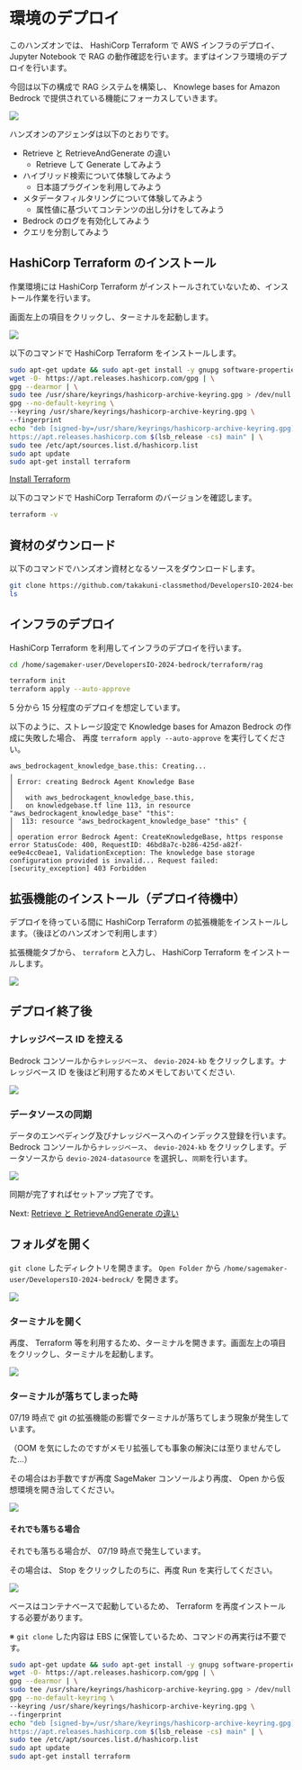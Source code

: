 # 環境のデプロイ

このハンズオンでは、 HashiCorp Terraform で AWS インフラのデプロイ、 Jupyter Notebook で RAG の動作確認を行います。まずはインフラ環境のデプロイを行います。

今回は以下の構成で RAG システムを構築し、 Knowlege bases for Amazon Bedrock で提供されている機能にフォーカスしていきます。

![](../images/diagram.png)

ハンズオンのアジェンダは以下のとおりです。

- Retrieve と RetrieveAndGenerate の違い
  - Retrieve して Generate してみよう
- ハイブリッド検索について体験してみよう
  - 日本語プラグインを利用してみよう
- メタデータフィルタリングについて体験してみよう
  - 属性値に基づいてコンテンツの出し分けをしてみよう
- Bedrock のログを有効化してみよう
- クエリを分割してみよう

## HashiCorp Terraform のインストール

作業環境には HashiCorp Terraform がインストールされていないため、インストール作業を行います。

画面左上の項目をクリックし、ターミナルを起動します。

![](../images/01/01.png)

以下のコマンドで HashiCorp Terraform をインストールします。

```bash
sudo apt-get update && sudo apt-get install -y gnupg software-properties-common
wget -O- https://apt.releases.hashicorp.com/gpg | \
gpg --dearmor | \
sudo tee /usr/share/keyrings/hashicorp-archive-keyring.gpg > /dev/null
gpg --no-default-keyring \
--keyring /usr/share/keyrings/hashicorp-archive-keyring.gpg \
--fingerprint
echo "deb [signed-by=/usr/share/keyrings/hashicorp-archive-keyring.gpg] \
https://apt.releases.hashicorp.com $(lsb_release -cs) main" | \
sudo tee /etc/apt/sources.list.d/hashicorp.list
sudo apt update
sudo apt-get install terraform
```

[Install Terraform](https://developer.hashicorp.com/terraform/tutorials/aws-get-started/install-cli)

以下のコマンドで HashiCorp Terraform のバージョンを確認します。

```bash
terraform -v
```

## 資材のダウンロード

以下のコマンドでハンズオン資材となるソースをダウンロードします。

```bash
git clone https://github.com/takakuni-classmethod/DevelopersIO-2024-bedrock.git
ls
```

## インフラのデプロイ

HashiCorp Terraform を利用してインフラのデプロイを行います。

```bash
cd /home/sagemaker-user/DevelopersIO-2024-bedrock/terraform/rag

terraform init
terraform apply --auto-approve
```

5 分から 15 分程度のデプロイを想定しています。

以下のように、ストレージ設定で Knowledge bases for Amazon Bedrock の作成に失敗した場合、 再度 `terraform apply --auto-approve` を実行してください。

```log
aws_bedrockagent_knowledge_base.this: Creating...
╷
│ Error: creating Bedrock Agent Knowledge Base
│
│   with aws_bedrockagent_knowledge_base.this,
│   on knowledgebase.tf line 113, in resource "aws_bedrockagent_knowledge_base" "this":
│  113: resource "aws_bedrockagent_knowledge_base" "this" {
│
│ operation error Bedrock Agent: CreateKnowledgeBase, https response error StatusCode: 400, RequestID: 46bd8a7c-b286-425d-a82f-ee9e4cc0eae1, ValidationException: The knowledge base storage configuration provided is invalid... Request failed: [security_exception] 403 Forbidden
```

## 拡張機能のインストール（デプロイ待機中）

デプロイを待っている間に HashiCorp Terraform の拡張機能をインストールします。（後ほどのハンズオンで利用します）

拡張機能タブから、 `terraform` と入力し、 HashiCorp Terraform をインストールします。

![](../images/01/02.png)

## デプロイ終了後

### ナレッジベース ID を控える

Bedrock コンソールから`ナレッジベース`、 `devio-2024-kb` をクリックします。ナレッジベース ID を後ほど利用するためメモしておいてください.

![](../images/01/03.png)

### データソースの同期

データのエンべディング及びナレッジベースへのインデックス登録を行います。Bedrock コンソールから`ナレッジベース`、 `devio-2024-kb` をクリックします。データソースから `devio-2024-datasource` を選択し、`同期`を行います。

![](../images/01/04.png)

同期が完了すればセットアップ完了です。

Next: [Retrieve と RetrieveAndGenerate の違い](./02.ipynb)

## フォルダを開く

`git clone` したディレクトリを開きます。 `Open Folder` から `/home/sagemaker-user/DevelopersIO-2024-bedrock/` を開きます。

![](../images/01/05.png)

### ターミナルを開く

再度、 Terraform 等を利用するため、ターミナルを開きます。画面左上の項目をクリックし、ターミナルを起動します。

![](../images/01/01.png)

### ターミナルが落ちてしまった時

07/19 時点で git の拡張機能の影響でターミナルが落ちてしまう現象が発生しています。

（OOM を気にしたのですがメモリ拡張しても事象の解決には至りませんでした...）

その場合はお手数ですが再度 SageMaker コンソールより再度、 Open から仮想環境を開き治してください。

![](../images/01/06.png)

#### それでも落ちる場合

それでも落ちる場合が、 07/19 時点で発生しています。

その場合は、 Stop をクリックしたのちに、再度 Run を実行してください。

![](../images/01/07.png)

ベースはコンテナベースで起動しているため、 Terraform を再度インストールする必要があります。

※ `git clone` した内容は EBS に保管しているため、コマンドの再実行は不要です。

```bash
sudo apt-get update && sudo apt-get install -y gnupg software-properties-common
wget -O- https://apt.releases.hashicorp.com/gpg | \
gpg --dearmor | \
sudo tee /usr/share/keyrings/hashicorp-archive-keyring.gpg > /dev/null
gpg --no-default-keyring \
--keyring /usr/share/keyrings/hashicorp-archive-keyring.gpg \
--fingerprint
echo "deb [signed-by=/usr/share/keyrings/hashicorp-archive-keyring.gpg] \
https://apt.releases.hashicorp.com $(lsb_release -cs) main" | \
sudo tee /etc/apt/sources.list.d/hashicorp.list
sudo apt update
sudo apt-get install terraform
```
